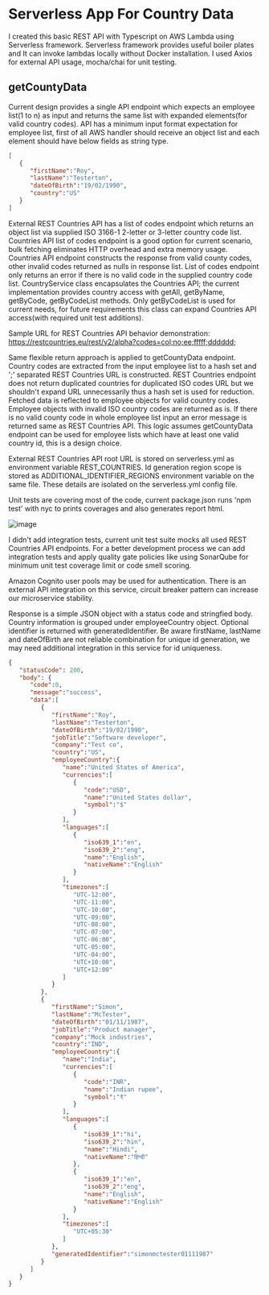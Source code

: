 # Serverless App For Country Data

I created this basic REST API with Typescript on AWS Lambda using Serverless framework. Serverless framework provides useful boiler plates and It can invoke lambdas locally without Docker installation. I used Axios for external API usage, mocha/chai for unit testing.

## getCountyData

Current design provides a single API endpoint which expects an employee list(1 to n) as input and returns the same list with expanded elements(for valid country codes). API has a minimum input format expectation for employee list, first of all AWS handler should receive an object list and each element should have below fields as string type.

```json
[
   {
      "firstName":"Roy",
      "lastName":"Testerton",
      "dateOfBirth":"19/02/1990",
      "country":"US"
   }
]
```
External REST Countries API has a list of codes endpoint which returns an object list via supplied ISO 3166-1 2-letter or 3-letter country code list. Countries API list of codes endpoint is a good option for current scenario, bulk fetching eliminates HTTP overhead and extra memory usage. Countries API endpoint constructs the response from valid county codes, other invalid codes returned as nulls in response list. List of codes endpoint only returns an error if there is no valid code in the supplied country code list. CountryService class encapsulates the Countries API; the current implementation provides country access with getAll, getByName, getByCode, getByCodeList methods. Only getByCodeList is used for current needs, for future requirements this class can expand Countries API access(with required unit test additions).

Sample URL for REST Countries API behavior demonstration:
https://restcountries.eu/rest/v2/alpha?codes=col;no;ee;fffff;dddddd;

Same flexible return approach is applied to getCountyData endpoint. Country codes are extracted from the input employee list to a hash set and ';' separated REST Countries URL is constructed. REST Countries endpoint does not return duplicated countries for duplicated ISO codes URL but we shouldn't expand URL unnecessarily thus a hash set is used for reduction. Fetched data is reflected to employee objects for valid country codes. Employee objects with invalid ISO country codes are returned as is. If there is no valid county code in whole employee list input an error message is returned same as REST Countries API. This logic assumes getCountyData endpoint can be used for employee lists which have at least one valid country id, this is a design choice. 

External REST Countries API root URL is stored on serverless.yml as environment variable REST_COUNTRIES. Id generation region scope is stored as ADDITIONAL_IDENTIFIER_REGIONS environment variable on the same file. These details are isolated on the serverless.yml config file.

Unit tests are covering most of the code, current package.json runs 'npm test' with nyc to prints coverages and also generates report html.

![image](https://user-images.githubusercontent.com/28985966/129439210-e5265839-195b-4749-956f-d8fd70bdc0d2.png)

I didn't add integration tests, current unit test suite mocks all used REST Countries API endpoints. For a better development process we can add integration tests and apply quality gate policies like using SonarQube for minimum unit test coverage limit or code smell scoring.  

Amazon Cognito user pools may be used for authentication. 
There is an external API integration on this service, circuit breaker pattern can increase our microservice stability.

Response is a simple JSON object with a status code and stringfied body. Country information is grouped under employeeCountry object. Optional identifier is returned with generatedIdentifier. Be aware firstName, lastName and dateOfBirth are not reliable combination for unique id generation, we may need additional integration in this service for id uniqueness.

```json
{
   "statusCode": 200,
   "body": {
      "code":0,
      "message":"success",
      "data":[
         {
            "firstName":"Roy",
            "lastName":"Testerton",
            "dateOfBirth":"19/02/1990",
            "jobTitle":"Software developer",
            "company":"Test co",
            "country":"US",
            "employeeCountry":{
               "name":"United States of America",
               "currencies":[
                  {
                     "code":"USD",
                     "name":"United States dollar",
                     "symbol":"$"
                  }
               ],
               "languages":[
                  {
                     "iso639_1":"en",
                     "iso639_2":"eng",
                     "name":"English",
                     "nativeName":"English"
                  }
               ],
               "timezones":[
                  "UTC-12:00",
                  "UTC-11:00",
                  "UTC-10:00",
                  "UTC-09:00",
                  "UTC-08:00",
                  "UTC-07:00",
                  "UTC-06:00",
                  "UTC-05:00",
                  "UTC-04:00",
                  "UTC+10:00",
                  "UTC+12:00"
               ]
            }
         },
         {
            "firstName":"Simon",
            "lastName":"McTester",
            "dateOfBirth":"01/11/1987",
            "jobTitle":"Product manager",
            "company":"Mock industries",
            "country":"IND",
            "employeeCountry":{
               "name":"India",
               "currencies":[
                  {
                     "code":"INR",
                     "name":"Indian rupee",
                     "symbol":"₹"
                  }
               ],
               "languages":[
                  {
                     "iso639_1":"hi",
                     "iso639_2":"hin",
                     "name":"Hindi",
                     "nativeName":"हिन्दी"
                  },
                  {
                     "iso639_1":"en",
                     "iso639_2":"eng",
                     "name":"English",
                     "nativeName":"English"
                  }
               ],
               "timezones":[
                  "UTC+05:30"
               ]
            },
            "generatedIdentifier":"simonmctester01111987"
         }
      ]
   }
}
```




